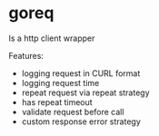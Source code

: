 # goreq

Is a http client wrapper

Features:
- logging request in CURL format
- logging request time
- repeat request via repeat strategy
- has repeat timeout
- validate request before call
- custom response error strategy